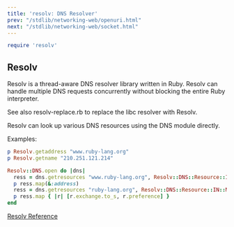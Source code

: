 ```yaml
---
title: 'resolv: DNS Resolver'
prev: "/stdlib/networking-web/openuri.html"
next: "/stdlib/networking-web/socket.html"
---
```



```ruby
require 'resolv'
```

## Resolv[](#resolv)

Resolv is a thread-aware DNS resolver library written in Ruby. Resolv
can handle multiple DNS requests concurrently without blocking the
entire Ruby interpreter.

See also resolv-replace.rb to replace the libc resolver with Resolv.

Resolv can look up various DNS resources using the DNS module directly.

Examples:


```ruby
p Resolv.getaddress "www.ruby-lang.org"
p Resolv.getname "210.251.121.214"

Resolv::DNS.open do |dns|
  ress = dns.getresources "www.ruby-lang.org", Resolv::DNS::Resource::IN::A
  p ress.map(&:address)
  ress = dns.getresources "ruby-lang.org", Resolv::DNS::Resource::IN::MX
  p ress.map { |r| [r.exchange.to_s, r.preference] }
end
```

<a
href='https://ruby-doc.org/stdlib-2.5.0/libdoc/resolv/rdoc/Resolv.html'
class='ruby-doc remote' target='_blank'>Resolv Reference</a>

